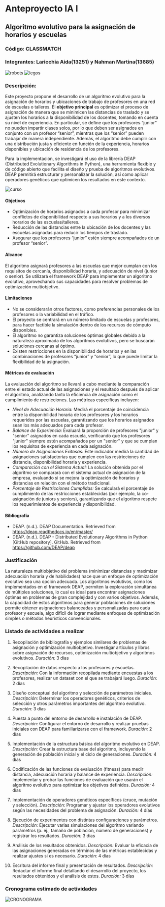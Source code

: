# Anteproyecto IA I

## Algoritmo evolutivo para la asignación de horarios y escuelas
### Código: CLASSMATCH 
### Integrantes: Laricchia Aida(13251) y Nahman Martina(13685)
![robots](https://github.com/aidalaricchia2/ia-uncuyo-2024/blob/main/proyecto_final/images/robots.jpg)
![legos](https://github.com/aidalaricchia2/ia-uncuyo-2024/blob/main/proyecto_final/images/legos.jpg)
### Descripción: 

Este proyecto propone el desarrollo de un algoritmo evolutivo para la asignación de horarios y ubicaciones de trabajo de profesores en una red de escuelas o talleres. El **objetivo principal** es optimizar el proceso de asignación de manera que se minimicen las distancias de traslado y se ajusten los horarios a la disponibilidad de los docentes, tomando en cuenta su nivel de experiencia. En particular, se define que los profesores “junior” no pueden impartir clases solos, por lo que deben ser asignados en conjunto con un profesor “senior”, mientras que los “senior” pueden trabajar de manera independiente. Además, el algoritmo debe cumplir con una distribución justa y eficiente en función de la experiencia, horarios disponibles y ubicación de residencia de los profesores.

Para la implementación, se investigará el uso de la librería DEAP (Distributed Evolutionary Algorithms in Python), una herramienta flexible y de código abierto que facilita el diseño y prueba de algoritmos evolutivos. DEAP permitirá estructurar y personalizar la solución, así como aplicar operadores genéticos que optimicen los resultados en este contexto.

![curso](https://github.com/aidalaricchia2/ia-uncuyo-2024/blob/main/proyecto_final/images/curso.jpeg)
#### Objetivos
* Optimización de horarios asignados a cada profesor para minimizar conflictos de disponibilidad respecto a sus horarios y a los diversos horarios de las escuelas/talleres.
* Reducción de las distancias entre la ubicación de los docentes y las escuelas asignadas para reducir los tiempos de traslado.
* Asegurar que los profesores “junior” estén siempre acompañados de un profesor “senior”.

#### Alcance

El algoritmo asignará profesores a las escuelas que mejor cumplan con los requisitos de cercanía, disponibilidad horaria, y adecuación de nivel (junior o senior).
Se utilizará el framework DEAP para implementar un algoritmo evolutivo, aprovechando sus capacidades para resolver problemas de optimización multiobjetivo.


#### Limitaciones

* No se considerarán otros factores, como preferencias personales de los profesores o la variabilidad en el tráfico.
* El proyecto se centrará en un número limitado de escuelas y profesores, para hacer factible la simulación dentro de los recursos de cómputo disponibles.
* El algoritmo no garantiza soluciones óptimas globales debido a la naturaleza aproximada de los algoritmos evolutivos, pero se buscarán soluciones cercanas al óptimo.
* Existen restricciones en la disponibilidad de horarios y en las combinaciones de profesores “junior” y “senior”, lo que puede limitar la flexibilidad de la asignación.

#### Métricas de evaluación

La evaluación del algoritmo se llevará a cabo mediante la comparación entre el estado actual de las asignaciones y el resultado después de aplicar el algoritmo, analizando tanto la eficiencia de asignación como el cumplimiento de restricciones. Las métricas específicas incluyen:
* *Nivel de Adecuación Horaria:* Medirá el porcentaje de coincidencia entre la disponibilidad horaria de los profesores y los horarios requeridos por las escuelas, garantizando que los horarios asignados sean los más adecuados para cada profesor.
* *Balance de Experiencia:* Evaluará la proporción de profesores "junior" y "senior" asignados en cada escuela, verificando que los profesores "junior" siempre estén acompañados por un "senior" y que se cumplan los requisitos de experiencia en cada asignación.
* *Número de Asignaciones Exitosas:* Este indicador medirá la cantidad de asignaciones satisfactorias que cumplen con las restricciones de distancia, disponibilidad horaria y experiencia.
* *Comparación con el Sistema Actual:* La solución obtenida por el algoritmo se comparará con el sistema actual de asignación de la empresa, evaluando si se mejora la optimización de horarios y distancias en relación con el método tradicional.
* *Porcentaje de Restricciones Cumplidas:* Se calculará el porcentaje de cumplimiento de las restricciones establecidas (por ejemplo, la co-asignación de juniors y seniors), garantizando que el algoritmo respete los requerimientos de experiencia y disponibilidad.


#### Bibliografía
* DEAP. (n.d.). DEAP Documentation. Retrieved from https://deap.readthedocs.io/en/master/
* DEAP. (n.d.). DEAP - Distributed Evolutionary Algorithms in Python [GitHub repository]. GitHub. Retrieved from https://github.com/DEAP/deap


### Justificación

La naturaleza multiobjetivo del problema (minimizar distancias y maximizar adecuación horaria y de habilidades) hace que un enfoque de optimización evolutivo sea una opción adecuada. Los algoritmos evolutivos, como los implementados en el framework DEAP, permiten la exploración simultánea de múltiples soluciones, lo cual es ideal para encontrar asignaciones óptimas en problemas de gran complejidad y con varios objetivos. Además, la capacidad de estos algoritmos para generar poblaciones de soluciones permite obtener asignaciones balanceadas y personalizadas para cada profesor y escuela, algo difícil de lograr mediante enfoques de optimización simples o métodos heurísticos convencionales.

### Listado de actividades a realizar

1. Recopilación de bibliografía y ejemplos similares de problemas de asignación y optimización multiobjetivo.
 Investigar artículos y libros sobre asignación de recursos, optimización multiobjetivo y algoritmos evolutivos.
*Duración:* 3 días

2. Recopilación de datos respecto a los profesores y escuelas.
*Descripción:* Con la información recopilada mediante encuestas a los profesores, realizar un dataset con el que se trabajará luego.
*Duración:* 2 días

3. Diseño conceptual del algoritmo y selección de parámetros iniciales.
*Descripción:* Determinar los operadores genéticos, criterios de selección y otros parámetros importantes del algoritmo evolutivo.
*Duración:* 3 días

4. Puesta a punto del entorno de desarrollo e instalación de DEAP.
*Descripción:* Configurar el entorno de desarrollo y realizar pruebas iniciales con DEAP para familiarizarse con el framework.
*Duración:* 2 días

5. Implementación de la estructura básica del algoritmo evolutivo en DEAP.
*Descripción:* Crear la estructura base del algoritmo, incluyendo la generación de población inicial y el ciclo de generaciones.
*Duración:* 4 días

6. Codificación de las funciones de evaluación (fitness) para medir distancia, adecuación horaria y balance de experiencia.
*Descripción:* Implementar y probar las funciones de evaluación que usarán el algoritmo evolutivo para optimizar los objetivos definidos.
*Duración:* 4 días

7. Implementación de operadores genéticos específicos (cruce, mutación y selección).
*Descripción:* Programar y ajustar los operadores evolutivos según las necesidades del problema de asignación.
*Duración:* 4 días

8. Ejecución de experimentos con distintas configuraciones y parámetros.
*Descripción:* Ejecutar varias simulaciones del algoritmo variando parámetros (p. ej., tamaño de población, número de generaciones) y registrar los resultados.
*Duración:* 3 días

9. Análisis de los resultados obtenidos.
*Descripción:* Evaluar la eficacia de las asignaciones generadas en términos de las métricas establecidas y realizar ajustes si es necesario.
*Duración:* 4 días

10. Escritura del informe final y presentación de resultados.
*Descripción:* Redactar el informe final detallando el desarrollo del proyecto, los resultados obtenidos y el análisis de estos.
*Duración:* 3 días

### Cronograma estimado de actividades
![CRONOGRAMA](https://github.com/aidalaricchia2/ia-uncuyo-2024/blob/main/proyecto_final/images/CRONOGRAMA.png)










